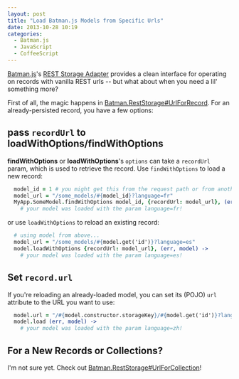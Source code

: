```yaml
---
layout: post
title: "Load Batman.js Models from Specific Urls"
date: 2013-10-28 10:19
categories:
  - Batman.js
  - JavaScript
  - CoffeeScript
---
```


[Batman.js](http://batmanjs.org/)'s  [REST Storage Adapter](https://github.com/batmanjs/batman/blob/master/src/model/storage_adapters/rest_storage.coffee) provides a clean interface for operating on records with vanilla REST urls -- but what about when you need a lil' something more?

<!-- more -->

First of all, the magic happens in [Batman.RestStorage#UrlForRecord](https://github.com/batmanjs/batman/blob/master/src/model/storage_adapters/rest_storage.coffee#L90). For an already-persisted record, you have a few options:

## pass `recordUrl` to loadWithOptions/findWithOptions

__findWithOptions__ or __loadWithOptions__'s `options` can take a `recordUrl` param, which is used to retrieve the record. Use `findWithOptions` to load a new record:

```coffeescript
  model_id = 1 # you might get this from the request path or from another model's attributes
  model_url = "/some_models/#{model_id}?language=fr"
  MyApp.SomeModel.findWithOptions model_id, {recordUrl: model_url}, (err, model) ->
    # your model was loaded with the param language=fr!
```

or use `loadWithOptions` to reload an existing record:

```coffeescript
  # using model from above...
  model_url = "/some_models/#{model.get('id')}?language=es"
  model.loadWithOptions {recordUrl: model_url}, (err, model) ->
    # your model was loaded with the param language=es!
```

## Set `record.url`

If you're reloading an already-loaded model, you can set its (POJO) `url` attribute to the URL you want to use:

```coffeescript
  model.url = "/#{model.constructor.storageKey}/#{model.get('id')}?language=zh"
  model.load (err, model) ->
    # your model was loaded with the param language=zh!
```


## For a New Records or Collections?

I'm not sure yet. Check out [Batman.RestStorage#UrlForCollection](https://github.com/batmanjs/batman/blob/master/src/model/storage_adapters/rest_storage.coffee#L109)!
